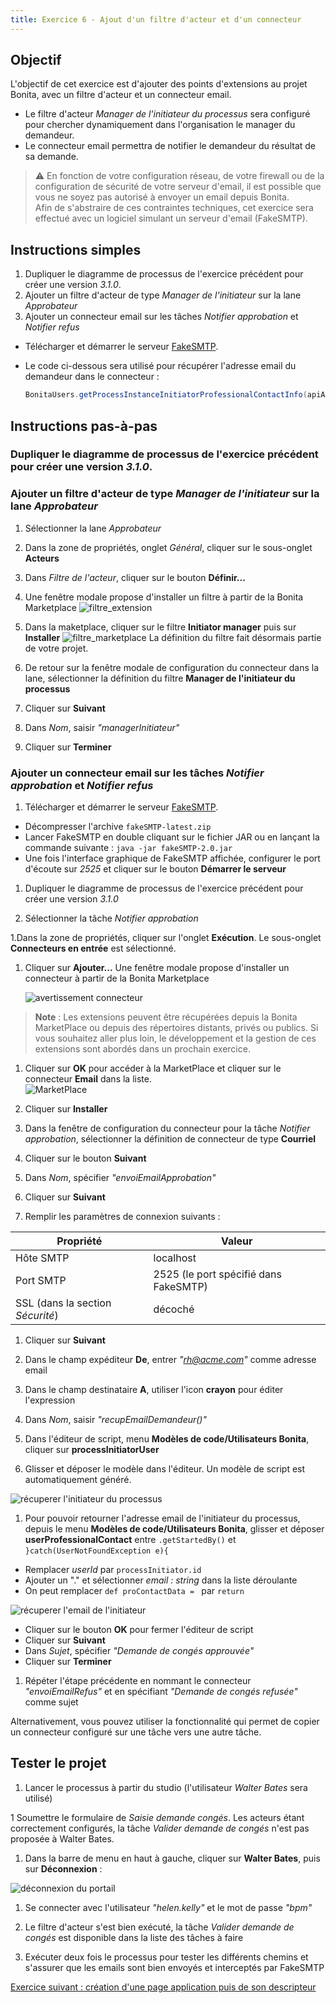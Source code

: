 ```yaml
---
title: Exercice 6 - Ajout d'un filtre d'acteur et d'un connecteur
---
```


## Objectif

L'objectif de cet exercice est d'ajouter des points d'extensions au projet Bonita, avec un filtre d'acteur et un connecteur email. 

- Le filtre d'acteur *Manager de l'initiateur du processus* sera configuré pour chercher dynamiquement dans l'organisation le manager du demandeur.
- Le connecteur email permettra de notifier le demandeur du résultat de sa demande.

> ⚠ En fonction de votre configuration réseau, de votre firewall ou de la configuration de sécurité de votre serveur d'email, il est possible que vous ne soyez pas autorisé à envoyer un email depuis Bonita.  
> Afin de s'abstraire de ces contraintes techniques, cet exercice sera effectué avec un logiciel simulant un serveur d'email (FakeSMTP).

## Instructions simples

 1. Dupliquer le diagramme de processus de l'exercice précédent pour créer une version *3.1.0*.
 1. Ajouter un filtre d'acteur de type *Manager de l'initiateur* sur la lane *Approbateur*
 1. Ajouter un connecteur email sur les tâches *Notifier approbation* et *Notifier refus*
 - Télécharger et démarrer le serveur [FakeSMTP](http://nilhcem.github.io/FakeSMTP/downloads/fakeSMTP-latest.zip).
 - Le code ci-dessous sera utilisé pour récupérer l'adresse email du demandeur dans le connecteur :

   ```groovy
   BonitaUsers.getProcessInstanceInitiatorProfessionalContactInfo(apiAccessor,processInstanceId).email
   ```
   
## Instructions pas-à-pas

### Dupliquer le diagramme de processus de l'exercice précédent pour créer une version *3.1.0*.

### Ajouter un filtre d'acteur de type *Manager de l'initiateur* sur la lane *Approbateur*

 1. Sélectionner la lane *Approbateur*
 
 1. Dans la zone de propriétés, onglet *Général*, cliquer sur le sous-onglet **Acteurs**
 
 1. Dans *Filtre de l'acteur*, cliquer sur le bouton **Définir...**
 
 1. Une fenêtre modale propose d'installer un filtre à partir de la Bonita Marketplace
     ![filtre_extension](images/ex04/ex4_10.png)
 
 1. Dans la maketplace, cliquer sur le filtre **Initiator manager** puis sur **Installer**
     ![filtre_marketplace](images/ex04/ex4_11.png)
     La définition du filtre fait désormais partie de votre projet.
 
 1. De retour sur la fenêtre modale de configuration du connecteur dans la lane, sélectionner la définition du filtre **Manager de l'initiateur du processus**
 
 1. Cliquer sur **Suivant**
 
 1. Dans *Nom*, saisir *"managerInitiateur"*
 
 1. Cliquer sur **Terminer**

###  Ajouter un connecteur email sur les tâches *Notifier approbation* et *Notifier refus*

 1. Télécharger et démarrer le serveur [FakeSMTP](http://nilhcem.github.io/FakeSMTP/downloads/fakeSMTP-latest.zip).
   - Décompresser l'archive `fakeSMTP-latest.zip`
   - Lancer FakeSMTP en double cliquant sur le fichier JAR ou en lançant la commande suivante : `java -jar fakeSMTP-2.0.jar`
   - Une fois l'interface graphique de FakeSMTP affichée, configurer le port d'écoute sur *2525* et cliquer sur le bouton **Démarrer le serveur**

 1. Dupliquer le diagramme de processus de l'exercice précédent pour créer une version *3.1.0*
 
 1. Sélectionner la tâche *Notifier approbation*
 
 1.Dans la zone de propriétés, cliquer sur l'onglet **Exécution**. Le sous-onglet **Connecteurs en entrée** est sélectionné.
 
 1. Cliquer sur **Ajouter...**
    Une fenêtre modale propose d'installer un connecteur à partir de la Bonita Marketplace
     
     ![avertissement connecteur](images/ex05/ex5_00.png)
  
  >**Note** : Les extensions peuvent être récupérées depuis la Bonita MarketPlace ou depuis des répertoires distants, privés ou publics. Si vous souhaitez aller plus loin, le développement et la gestion de ces extensions sont abordés dans un prochain exercice.
  
 1. Cliquer sur **OK** pour accéder à la MarketPlace et cliquer sur le connecteur **Email** dans la liste.  
     ![MarketPlace](images/ex05/ex5_02.png)
   
 1. Cliquer sur **Installer**  
  
 1. Dans la fenêtre de configuration du connecteur pour la tâche *Notifier approbation*, sélectionner la définition de connecteur de type **Courriel**

 1. Cliquer sur le bouton **Suivant**
  
 1. Dans *Nom*, spécifier *"envoiEmailApprobation"* 
  
 1. Cliquer sur **Suivant**
  
 1. Remplir les paramètres de connexion suivants :

   Propriété | Valeur
   --------- | ------
   Hôte SMTP | localhost
   Port SMTP | 2525 (le port spécifié dans FakeSMTP)
   SSL (dans la section *Sécurité*) | décoché 

 1. Cliquer sur **Suivant**
  
 1. Dans le champ expéditeur **De**, entrer *"rh@acme.com"* comme adresse email
 
 1. Dans le champ destinataire **A**, utiliser l'icon **crayon** pour éditer l'expression 
  
 1. Dans *Nom*, saisir *"recupEmailDemandeur()"*
  
 1. Dans l'éditeur de script, menu **Modèles de code/Utilisateurs Bonita**, cliquer sur **processInitiatorUser** 

 1. Glisser et déposer le modèle dans l'éditeur. Un modèle de script est automatiquement généré.
   
   ![récuperer l'initiateur du processus](images/ex05/ex5_04.png)
   
 1. Pour pouvoir retourner l'adresse email de l'initiateur du processus, depuis le menu **Modèles de code/Utilisateurs Bonita**, glisser et déposer **userProfessionalContact** entre `.getStartedBy()` et `}catch(UserNotFoundException e){`
   - Remplacer *userId* par `processInitiator.id`
   - Ajouter un "." et sélectionner *email : string* dans la liste déroulante
   - On peut remplacer `def proContactData = ` par `return`
   
   ![récuperer l'email de l'initiateur](images/ex05/ex5_05.png)
   
   - Cliquer sur le bouton **OK** pour fermer l'éditeur de script
   - Cliquer sur **Suivant**
   - Dans *Sujet*, spécifier *"Demande de congés approuvée"* 
   - Cliquer sur **Terminer**

 1. Répéter l'étape précédente en nommant le connecteur *"envoiEmailRefus"* et en spécifiant *"Demande de congés refusée"* comme sujet

   Alternativement, vous pouvez utiliser la fonctionnalité qui permet de copier un connecteur configuré sur une tâche vers une autre tâche.

## Tester le projet

 1. Lancer le processus à partir du studio (l'utilisateur *Walter Bates* sera utilisé)
 
 1 Soumettre le formulaire de *Saisie demande congés*. Les acteurs étant correctement configurés, la tâche *Valider demande de congés* n'est pas proposée à Walter Bates.
 
 1. Dans la barre de menu en haut à gauche, cliquer sur **Walter Bates**, puis sur **Déconnexion** :

   ![déconnexion du portail](images/ex04/ex4_08.png)

 1. Se connecter avec l'utilisateur *"helen.kelly"* et le mot de passe *"bpm"*

 1. Le filtre d'acteur s'est bien exécuté, la tâche *Valider demande de congés* est disponible dans la liste des tâches à faire
 
 1. Exécuter deux fois le processus pour tester les différents chemins et s'assurer que les emails sont bien envoyés et interceptés par FakeSMTP

   [Exercice suivant : création d'une page application puis de son descripteur](07-applications.md)
